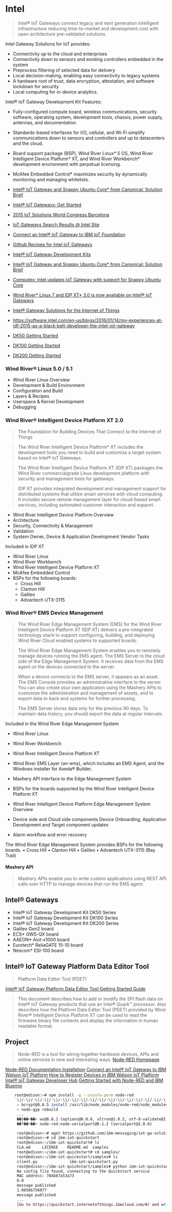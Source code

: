Intel
==
> Intel® IoT Gateways connect legacy and next generation intelligent infrastructure reducing time-to-market and development cost with open architecture pre-validated solutions.

Intel Gateway Solutions for IoT provides:

- Connectivity up to the cloud and enterprises
- Connectivity down to sensors and existing controllers embedded in the system
- Preprocess filtering of selected data for delivery
- Local decision-making, enabling easy connectivity to legacy systems
- A hardware root of trust, data encryption, attestation, and software lockdown for security
- Local computing for in-device analytics.


Intel® IoT Gateway Development Kit Features:

- Fully-configured compute board, wireless communications, security software, operating system, development tools, chassis, power supply, antennas, and documentation.
- Standards-based interfaces for I/O, cellular, and Wi-Fi simplify communications down to sensors and controllers and up to datacenters and the cloud. 
- Board support package (BSP), Wind River Linux* 5 OS, Wind River Intelligent Device Platform* XT, and Wind River Workbench* development environment with perpetual licensing.
- McAfee Embedded Control* maximizes security by dynamically monitoring and managing whitelists. 

- [Intel® IoT Gateway and Snappy Ubuntu Core* from Canonical: Solution Brief](http://www.intel.com/content/www/us/en/embedded/solutions/iot-gateway/intel-and-canonical-snappy-ubuntu-core-solution-brief.html)
- [Intel® IoT Gateways: Get Started](https://www-ssl.intel.com/content/www/us/en/embedded/solutions/iot-gateway/overview.html)
- [2015 IoT Solutions World Congress Barcelona](http://www.intel.co.uk/content/www/uk/en/internet-of-things/events/iot-solutions-world-congress-barcelona-2015.html)
- [IoT Gateways Search Results @ Intel Site](http://www.intel.es/content/www/es/es/search.html?toplevelcategory=Embedded&keyword=iot+Gateway&%3Acq_csrf_token=undefined#keyword%3Diot%20gateway&filters%3DTarget%20Audience%7CTarget%20Audience%2FEmbedded%20Developers%20%23amp%3B%20Engineers&shadowFilters=)
- [Connect an Intel® IoT Gateway to IBM IoT Foundation](https://developer.ibm.com/recipes/tutorials/connect-an-intel-iot-gateway-to-iot-foundation/)
- [Github Recipes for Intel IoT Gateways](https://github.com/intel-iot-devkit/Intel-IoT-Gateway)
- [Intel® IoT Gateway Development Kits](http://www.intel.com/content/www/us/en/embedded/solutions/iot-gateway/development-kits.html)
- [Intel® IoT Gateway and Snappy Ubuntu Core* from Canonical: Solution Brief](http://www.intel.com/content/www/us/en/embedded/solutions/iot-gateway/intel-and-canonical-snappy-ubuntu-core-solution-brief.html)
- [Computex: Intel updates IoT Gateway with support for Snappy Ubuntu Core](http://www.theinquirer.net/inquirer/news/2411353/computex-intel-updates-iot-gateway-with-support-for-snappy-ubuntu-core)
- [Wind River* Linux 7 and IDP XT* 3.0 is now available on Intel® IoT Gateways](https://software.intel.com/en-us/blogs/2015/08/07/wind-river-linux-7-and-idp-xt-30-is-now-available-on-intel-iot-gateways-for-select)
- [Intel® Gateway Solutions for the Internet of Things](http://www.mouser.com/catalog/specsheets/intel_SolutionsForIoT_330184-02.pdf)
- https://software.intel.com/en-us/blogs/2016/01/14/my-experiences-at-idf-2015-as-a-black-belt-developer-the-intel-iot-gateway


- [DK50 Getting Started](http://www.intel.es/content/www/es/es/embedded/design-tools/evaluation-platforms/gateway-solutions/gateway-solutions-iot-dk50-dev-kit-getting-started-guide.html)
- [DK100 Getting Started](http://www.intel.com/content/www/us/en/embedded/design-tools/evaluation-platforms/gateway-solutions/dk100-development-kit-getting-started-guide.html)
- [DK200 Getting Started](http://www.intel.com/content/www/us/en/embedded/design-tools/evaluation-platforms/gateway-solutions/dk200-development-kit-getting-started-guide.html)

### Wind River® Linux 5.0 / 5.1

- Wind River Linux Overview
- Development & Build Environment
- Configuration and Build
- Layers & Recipes
- Userspace & Kernel Development
- Debugging

### Wind River® Intelligent Device Platform XT 2.0

> The Foundation for Building Devices That Connect to the Internet of Things

> The Wind River Intelligent Device Platform* XT includes the development tools you need to build and customize a target system based on Intel® IoT Gateways.

> The Wind River Intelligent Device Platform XT (IDP XT) packages the Wind River commercialgrade Linux development platform with security and management tools for gateways.

> IDP XT provides integrated development and management support for distributed systems that utilize smart services with cloud computing. It includes secure remote management layer for cloud-based smart services, including automated customer interaction and support.

- Wind River Intelligent Device Platform Overview
- Architecture
- Security, Connectivity & Management
- Validation
- System Owner, Device & Application Development Vendor Tasks

Included in IDP XT
- Wind River Linux
- Wind River Workbench
- Wind River Intelligent Device Platform XT
- McAfee Embedded Control
- BSPs for the following boards:
  - Cross Hill
  - Clanton Hill
  - Galileo
  - Advantech UTX-3115

### Wind River® EMS Device Management

> The Wind River Edge Management System (EMS) for the Wind River Intelligent Device Platform XT (IDP XT) delivers a pre-integrated technology stack to support configuring, building, and deploying Wind River Cloud enabled systems to supported boards.

> The Wind River Edge Management System enables you to remotely manage devices running the EMS agent. The EMS Server is the cloud side of the Edge Management System. It receives data from the EMS agent on the devices connected to the server.

> When a device connects to the EMS server, it appears as an asset. The EMS Console provides an administrative interface to the server. You can also create your own application using the Mashery APIs to customize the administration and management of assets, and to export data to back end systems for further processing.

> The EMS Server stores data only for the previous 90 days. To maintain data history, you should export the data at regular intervals.

Included in the Wind River Edge Management System

- Wind River Linux
- Wind River Workbench
- Wind River Intelligent Device Platform XT
- Wind River EMS Layer (wr-ems), which includes an EMS Agent, and the Windows installer for Axeda® Builder.
- Mashery API interface to the Edge Management System
- BSPs for the boards supported by the Wind River Intelligent Device Platform XT

- Wind River Intelligent Device Platform Edge Management System Overview
- Device side and Cloud side components Device Onboarding, Application Development and Target component updates
- Alarm workflow and error recovery

The Wind River Edge Management System provides BSPs for the following boards.
• Cross Hill
• Clanton Hill
• Galileo
• Advantech UTX-3115 (Bay Trail)

#### Mashery API

> Mashery APIs enable you to write custom applications using REST API calls over HTTP to manage devices that run the EMS agent.
## Intel® Gateways

- Intel® IoT Gateway Development Kit DK50 Series
- Intel® IoT Gateway Development Kit DK100 Series
- Intel® IoT Gateway Development Kit DK200 Series
- Galileo Gen2 board
- ECS* GWS-QX board
- AAEON* Aiot-x1000 board
- Eurotech* ReliaGATE 15-10 board
- Nexcom* ESI-100 board

## Intel® IoT Gateway Platform Data Editor Tool

> Platform Data Editor Tool (PDET)

[Intel® IoT Gateway Platform Data Editor Tool Getting Started Guide](http://www.intel.com/content/www/es/es/embedded/solutions/iot-gateway/platform-data-editor-tool-getting-started-guide.html?wapkw=iot+gateway&_ga=1.253245961.1274159605.1457144666)

> This document describes how to add or modify the SPI flash data on Intel® IoT Gateway products that use an Intel® Quark™ processor. Also describes how the Platform Data Editor Tool (PDET) provided by Wind River® Intelligent Device Platform XT can be used to read the firmware binary file contents and display the information in human readable format.

## Project

> Node-RED is a tool for wiring together hardware devices, APIs and online services in new and interesting ways. [Node-RED Homepage](http://nodered.org/)

[Node-RED Documentation Installation](http://nodered.org/docs/getting-started/installation.html)
[Connect an Intel® IoT Gateway to IBM Watson IoT Platform](https://developer.ibm.com/recipes/tutorials/connect-an-intel-iot-gateway-to-iot-foundation/)
[How to Register Devices in IBM Watson IoT Platform](https://developer.ibm.com/recipes/tutorials/how-to-register-devices-in-ibm-iot-foundation/)
[Intel® IoT Gateway Developer Hub](https://software.intel.com/en-us/tags/82166)
[Getting Started with Node-RED and IBM Bluemix](https://github.com/intel-iot-devkit/Intel-IoT-Gateway/blob/master/Getting%20Started%20With%20Node-Red%20and%20Bluemix/README.MD)

```sh
    root@edison:~# npm install -g --unsafe-perm node-red
     \|/-\|/-\|/-\|/-\|/-\|/-\|/-\|/-\|/-\|/-\|/-\|/-\|/-\|/-\|/-\|/-\|/-\|/-\|/-\|/-\|/-\|/-\|/-\|/-\|/-\|/-\|//
     > bcrypt@0.8.5 install /usr/lib/node_modules/node-red/node_modules/bcrypt
     > node-gyp rebuild
     ...
     ��├��─��─ ws@0.8.1 (options@0.0.6, ultron@1.0.2, utf-8-validate@1.2.1, bufferutil@1.2.1)
     ��└��─��─ node-red-node-serialport@0.1.2 (serialport@2.0.6)
```

```sh
     root@edison:~# wget https://github.com/ibm-messaging/iot-gw-solutions/releases/download/1.03/ibm-iot-quickstart.zip
     root@edison:~# cd ibm-iot-quickstart
     root@edison:~/ibm-iot-quickstart# ls
     CLA.md     LICENSE    README.md  samples
     root@edison:~/ibm-iot-quickstart# cd samples/
     root@edison:~/ibm-iot-quickstart/samples# ls
     client.py              ibm-iot-quickstart.py
     root@edison:~/ibm-iot-quickstart/samples# python ibm-iot-quickstart.py
     No config file found, connecting to the Quickstart service
     MAC address: 784b87a53a73
     0.0
     message published
     1.00586756077
     message published     
     ...
     [Go to https://quickstart.internetofthings.ibmcloud.com/#/ and write Device ID based on device MAC Address]
```


